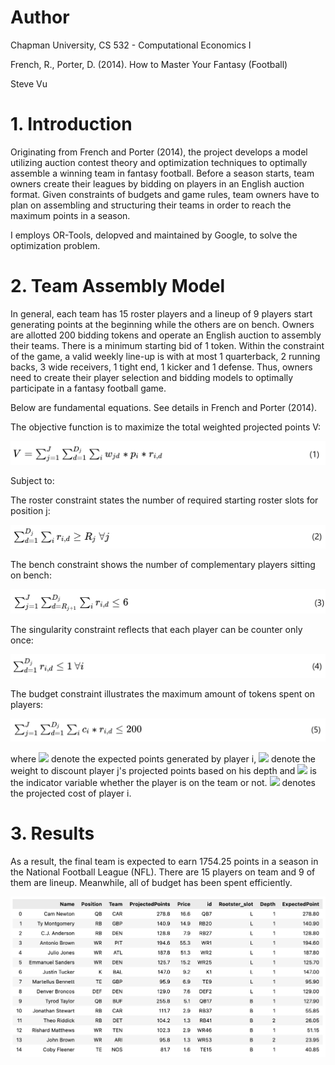 # Author

Chapman University, CS 532 - Computational Economics I

French, R., Porter, D. (2014). How to Master Your Fantasy (Football)

Steve Vu

# 1. Introduction

Originating from French and Porter (2014), the project develops a model utilizing auction contest theory and optimization techniques to optimally assemble a winning team in fantasy football. Before a season starts, team owners create their leagues by bidding on players in an English auction format. Given constraints of budgets and game rules, team owners have to plan on assembling and structuring their teams in order to reach the maximum points in a season.

I employs OR-Tools, delopved and maintained by Google, to solve the optimization problem.

# 2. Team Assembly Model

In general, each team has 15 roster players and a lineup of 9 players start generating points at the beginning while the others are on bench. Owners are allotted 200 bidding tokens and operate an English auction to assembly their teams. There is a minimum starting bid of 1 token. Within the constraint of the game, a valid weekly line-up is with at most 1 quarterback, 2 running backs, 3 wide receivers, 1 tight end, 1 kicker and 1 defense. Thus, owners need to create their player selection and bidding models to optimally participate in a fantasy football game.

Below are fundamental equations. See details in French and Porter (2014).

The objective function is to maximize the total weighted projected points V:

![](https://github.com/SteveVu2212/Winning-Fantasy-Football-Leagues/blob/main/images/subjective%20function.png)

Subject to:

The roster constraint states the number of required starting roster slots for position j:
 
![](https://github.com/SteveVu2212/Winning-Fantasy-Football-Leagues/blob/main/images/roster%20constraint.png)

The bench constraint shows the number of complementary players sitting on bench:

![](https://github.com/SteveVu2212/Winning-Fantasy-Football-Leagues/blob/main/images/bench%20constraint.png)

The singularity constraint reflects that each player can be counter only once:

![](https://github.com/SteveVu2212/Winning-Fantasy-Football-Leagues/blob/main/images/singularity%20constraint.png)

The budget constraint illustrates the maximum amount of tokens spent on players:

![](https://github.com/SteveVu2212/Winning-Fantasy-Football-Leagues/blob/main/images/budget%20constraint.png)

where <img src="https://render.githubusercontent.com/render/math?math=$p_{i}$"> denote the expected points generated by player i, <img src="https://render.githubusercontent.com/render/math?math=$w_{jd}$"> denote the weight to discount player j's projected points based on his depth and <img src="https://render.githubusercontent.com/render/math?math=$r_{i,d}$"> is the indicator variable whether the player is on the team or not. <img src="https://render.githubusercontent.com/render/math?math=$c_{i}$"> denotes the projected cost of player i.


# 3. Results

As a result, the final team is expected to earn 1754.25 points in a season in the National Football League (NFL). There are 15 players on team and 9 of them are lineup. Meanwhile, all of budget has been spent efficiently.

![](https://github.com/SteveVu2212/Winning-Fantasy-Football-Leagues/blob/main/images/final%20team.png)